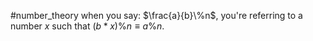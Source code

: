 #number_theory 
when you say: $\frac{a}{b}\%n$, you're referring to a number $x$ such that $(b*x) \% n ≡ a \% n$.